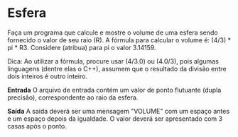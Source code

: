 # Esfera
Faça um programa que calcule e mostre o volume de uma esfera sendo fornecido o valor de seu raio (R). A fórmula para calcular o volume é: (4/3) * pi * R3. Considere (atribua) para pi o valor 3.14159.

Dica: Ao utilizar a fórmula, procure usar (4/3.0) ou (4.0/3), pois algumas linguagens (dentre elas o C++), assumem que o resultado da divisão entre dois inteiros é outro inteiro.

**Entrada**
O arquivo de entrada contém um valor de ponto flutuante (dupla precisão), correspondente ao raio da esfera.

**Saída**
A saída deverá ser uma mensagem "VOLUME" com um espaço antes e um espaço depois da igualdade. O valor deverá ser apresentado com 3 casas após o ponto.
